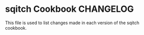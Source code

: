 sqitch Cookbook CHANGELOG
=========================
This file is used to list changes made in each version of the sqitch cookbook.

